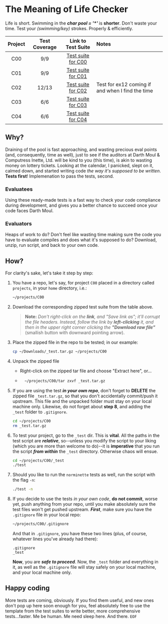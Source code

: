 # The Meaning of Life Checker 

Life is short. Swimming in the **_char pool = '\*'_** is **shorter**. Don't waste your time. Test your _(swimming/key)_ strokes. Properly &amp; efficiently.

| Project | Test Coverage | Link to Test Suite | Notes |
|:---:|:---:|:---:|:---|
|C00|9/9|[Test suite for C00](C00/_test.tar.gz)||
|C01|9/9|[Test suite for C01](C01/_test.tar.gz)||
|C02|12/13|[Test suite for C02](C02/_test.tar.gz)| Test for ex12 coming if and when I find the time |
|C03|6/6|[Test suite for C03](C03/_test.tar.gz)||
|C04|6/6|[Test suite for C04](C04/_test.tar.gz)||

## Why?
Draining of the pool is fast approaching, and wasting precious eval points (and, consequently, time as well), just to see if the auditors at Darth Moul & Computress Inette, Ltd. will be kind to you (this time), is akin to wasting money on lottery tickets. Looking at the calendar, I panicked, slept on it, calmed down, and started writing code *the way it's supposed to be written*. **Tests first**! Implemenation to pass the tests, second.

### Evaluatees
Using these ready-made tests is a fast way to check your code compliance during development, and gives you a better chance to succeed once your code faces Darth Moul.

### Evaluators
Heaps of work to do? Don't feel like wasting time making sure the code you have to evaluate compiles and does what it's supposed to do? Download, unzip, run script, and back to your own code.

## How?

For clarity's sake, let's take it step by step:

1. You have a repo, let's say, for project `C00` placed in a directory called `projects`, in your `home` directory, i.e.:
	```bash
	~/projects/C00
	```
2. Download the corresponding zipped test suite from the table above.

	>**Note:** *Don't right-click on the **link**, and "Save link as"; it'll corrupt the file headers. Instead, follow the link by **left-clicking** it, and then in the upper right corner clicking the **"Download raw file"*** (smallish button with downward pointing arrow).

3. Place the zipped file in the repo to be tested; in our example:
	```bash
	cp ~/Downloads/_test.tar.gz ~/projects/C00
	```
4. Unpack the zipped file
	- Right-click on the zipped tar file and choose "Extract here", or...
	- ```bash
		~/projects/C00/tar zxvf _test.tar.gz
		``` 
5. If you are using the test ***in your own repo***, don't forget to **DELETE** the zipped file `_test.tar.gz`, so that you don't accidentally commit/push it upstream. This file and the unpacked folder must stay on your local machine only. Likewise, do not forget about **step 8**, and adding the `_test` folder to `.gitignore`.
	```bash
	cd ~/projects/C00
	rm _test.tar.gz
	```
6. To test your project, go to the `_test` dir. This is **vital**. All the paths in the test script are ***relative***, so--unless you modify the script to your liking (which you are more than welcome to do)--it is **imperative** that you run the script ***from within*** the `_test` directory. Otherwise chaos will ensue.
	```bash
	cd ~/projects/C00/_test
	./test
	```
7. Should you like to run the `norminette` tests as well, run the script with the flag `-n`:
	```bash
	./test -n
	```
8. If you decide to use the tests *in your own code*, **do not commit**, worse yet, push anything from your repo, until you make absolutely sure the test files won't get pushed upstream. ***First***, make sure you have the `.gitignore` file in your local repo:
	```bash
	~/projects/C00/.gitignore
	```
	And that in `.gitignore`, you have these two lines (plus, of course, whatever lines you've already had there):
	```
	.gitignore
	_test
	```
	**Now**, you are ***safe to proceed***. Now, the `_test` folder and everything in it, as well as the `.gitignore` file will stay safely on your local machine, and your local machine only.

## Happy coding
More tests are coming, obviously. If you find them useful, and new ones don't pop up here soon enough for you, feel absolutely free to use the template from the test suites to write better, more comprehensive tests...faster. Me be human. Me need sleep here. And there. `EOF`
